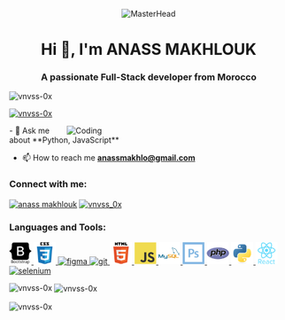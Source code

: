 <p align="center">
  <img src="https://i.giphy.com/media/YQitE4YNQNahy/giphy.webp" alt="MasterHead" width="700">
</p>
<h1 align="center">Hi 👋, I'm ANASS MAKHLOUK</h1>
<h3 align="center">A passionate Full-Stack developer from Morocco</h3>
<p align="left"> <img src="https://komarev.com/ghpvc/?username=vnvss-0x&label=Profile%20views&color=0e75b6&style=flat" alt="vnvss-0x" /> </p>

<p align="left"> <a href="https://github.com/ryo-ma/github-profile-trophy"><img src="https://github-profile-trophy.vercel.app/?username=vnvss-0x" alt="vnvss-0x" /></a> </p>

<img align="right" alt="Coding" width="400px" src="https://i.giphy.com/media/B4dt6rXq6nABilHTYM/200w.gif">
- 💬 Ask me about **Python, JavaScript**

- 📫 How to reach me **anassmakhlo@gmail.com**

<h3 align="left">Connect with me:</h3>
<p align="left">
<a href="https://fb.com/anass makhlouk" target="_blank"><img align="center" src="https://raw.githubusercontent.com/rahuldkjain/github-profile-readme-generator/master/src/images/icons/Social/facebook.svg" alt="anass makhlouk" height="30" width="40" /></a>
<a href="https://instagram.com/vnvss_0x" target="_blank"><img align="center" src="https://raw.githubusercontent.com/rahuldkjain/github-profile-readme-generator/master/src/images/icons/Social/instagram.svg" alt="vnvss_0x" height="30" width="40" /></a>
</p>

<h3 align="left">Languages and Tools:</h3>
<p align="left"> <a href="https://getbootstrap.com" target="_blank" rel="noreferrer"> <img src="https://raw.githubusercontent.com/devicons/devicon/master/icons/bootstrap/bootstrap-plain-wordmark.svg" alt="bootstrap" width="40" height="40"/> </a> <a href="https://www.w3schools.com/css/" target="_blank" rel="noreferrer"> <img src="https://raw.githubusercontent.com/devicons/devicon/master/icons/css3/css3-original-wordmark.svg" alt="css3" width="40" height="40"/> </a> <a href="https://www.figma.com/" target="_blank" rel="noreferrer"> <img src="https://www.vectorlogo.zone/logos/figma/figma-icon.svg" alt="figma" width="40" height="40"/> </a> <a href="https://git-scm.com/" target="_blank" rel="noreferrer"> <img src="https://www.vectorlogo.zone/logos/git-scm/git-scm-icon.svg" alt="git" width="40" height="40"/> </a> <a href="https://www.w3.org/html/" target="_blank" rel="noreferrer"> <img src="https://raw.githubusercontent.com/devicons/devicon/master/icons/html5/html5-original-wordmark.svg" alt="html5" width="40" height="40"/> </a> <a href="https://developer.mozilla.org/en-US/docs/Web/JavaScript" target="_blank" rel="noreferrer"> <img src="https://raw.githubusercontent.com/devicons/devicon/master/icons/javascript/javascript-original.svg" alt="javascript" width="40" height="40"/> </a> <a href="https://www.mysql.com/" target="_blank" rel="noreferrer"> <img src="https://raw.githubusercontent.com/devicons/devicon/master/icons/mysql/mysql-original-wordmark.svg" alt="mysql" width="40" height="40"/> </a> <a href="https://www.photoshop.com/en" target="_blank" rel="noreferrer"> <img src="https://raw.githubusercontent.com/devicons/devicon/master/icons/photoshop/photoshop-line.svg" alt="photoshop" width="40" height="40"/> </a> <a href="https://www.php.net" target="_blank" rel="noreferrer"> <img src="https://raw.githubusercontent.com/devicons/devicon/master/icons/php/php-original.svg" alt="php" width="40" height="40"/> </a> <a href="https://www.python.org" target="_blank" rel="noreferrer"> <img src="https://raw.githubusercontent.com/devicons/devicon/master/icons/python/python-original.svg" alt="python" width="40" height="40"/> </a> <a href="https://reactjs.org/" target="_blank" rel="noreferrer"> <img src="https://raw.githubusercontent.com/devicons/devicon/master/icons/react/react-original-wordmark.svg" alt="react" width="40" height="40"/> </a> <a href="https://www.selenium.dev" target="_blank" rel="noreferrer"> <img src="https://raw.githubusercontent.com/detain/svg-logos/780f25886640cef088af994181646db2f6b1a3f8/svg/selenium-logo.svg" alt="selenium" width="40" height="40"/> </a> </p>

<p><img align="left" src="https://github-readme-stats.vercel.app/api/top-langs?username=vnvss-0x&show_icons=true&locale=en&layout=compact" alt="vnvss-0x" /></p>

<p>&nbsp;<img align="center" src="https://github-readme-stats.vercel.app/api?username=vnvss-0x&show_icons=true&locale=en" alt="vnvss-0x" /></p>

<p><img align="center" src="https://github-readme-streak-stats.herokuapp.com/?user=vnvss-0x&" alt="vnvss-0x" /></p>

